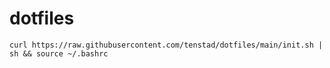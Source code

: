 # dotfiles

`curl https://raw.githubusercontent.com/tenstad/dotfiles/main/init.sh | sh && source ~/.bashrc`
